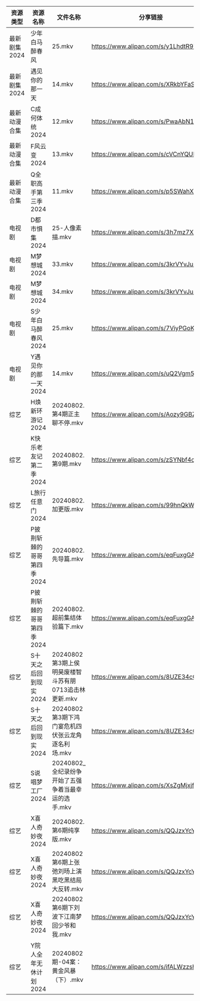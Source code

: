 | 资源类型     | 资源名称            | 文件名称                                | 分享链接                                 | 更新时间                |
| -------- | --------------- | ----------------------------------- | ------------------------------------ | ------------------- |
| 最新剧集2024 | 少年白马醉春风         | 25.mkv                              | https://www.alipan.com/s/y1LhdtR9Zu2 | 2024-08-02 14:10:30 |
| 最新剧集2024 | 遇见你的那一天         | 14.mkv                              | https://www.alipan.com/s/XRkbYFaSHUV | 2024-08-02 14:10:33 |
| 最新动漫合集   | C成何体统2024       | 12.mkv                              | https://www.alipan.com/s/PwaAbN16cec | 2024-08-02 12:09:13 |
| 最新动漫合集   | F风云变2024        | 13.mkv                              | https://www.alipan.com/s/cVCnYQUhJmX | 2024-08-02 12:09:16 |
| 最新动漫合集   | Q全职高手第三季2024    | 11.mkv                              | https://www.alipan.com/s/p5SWahXWKvy | 2024-08-02 12:09:27 |
| 电视剧      | D都市惧集2024       | 25-人像素描.mkv                         | https://www.alipan.com/s/3h7mz7XVT7D | 2024-08-02 14:05:25 |
| 电视剧      | M梦想城2024        | 33.mkv                              | https://www.alipan.com/s/3krVYvJuSK6 | 2024-08-02 00:05:52 |
| 电视剧      | M梦想城2024        | 34.mkv                              | https://www.alipan.com/s/3krVYvJuSK6 | 2024-08-02 00:05:51 |
| 电视剧      | S少年白马醉春风2024    | 25.mkv                              | https://www.alipan.com/s/7ViyPGoKdyN | 2024-08-02 14:06:30 |
| 电视剧      | Y遇见你的那一天2024    | 14.mkv                              | https://www.alipan.com/s/uQ2Vgm56dsn | 2024-08-02 14:07:11 |
| 综艺       | H焕新环游记2024      | 20240802.第4期正主聊不停.mkv               | https://www.alipan.com/s/Aozy9GBZZwu | 2024-08-02 14:08:04 |
| 综艺       | K快乐老友记第二季2024   | 20240802.第9期.mkv                    | https://www.alipan.com/s/zSYNbf4cpYQ | 2024-08-02 14:08:17 |
| 综艺       | L旅行任意门2024      | 20240802.加更版.mkv                    | https://www.alipan.com/s/99hnQkWKkeJ | 2024-08-02 14:08:22 |
| 综艺       | P披荆斩棘的哥哥第四季2024 | 20240802.先导篇.mkv                    | https://www.alipan.com/s/eqFuxgGAPnZ | 2024-08-02 14:08:45 |
| 综艺       | P披荆斩棘的哥哥第四季2024 | 20240802.超前集结体验篇下.mkv               | https://www.alipan.com/s/eqFuxgGAPnZ | 2024-08-02 14:08:45 |
| 综艺       | S十天之后回到现实2024   | 20240802第3期上侯明昊废楼智斗苏有朋0713追击林更新.mkv | https://www.alipan.com/s/8UZE34cCGTv | 2024-08-02 14:08:58 |
| 综艺       | S十天之后回到现实2024   | 20240802第3期下鸿门宴危机四伏张云龙角逐名利场.mkv     | https://www.alipan.com/s/8UZE34cCGTv | 2024-08-02 14:08:58 |
| 综艺       | S说唱梦工厂2024      | 20240802_全纪录纷争开始了五强争着当最幸运的选手.mkv    | https://www.alipan.com/s/XsZgMjxjfk9 | 2024-08-02 14:09:03 |
| 综艺       | X喜人奇妙夜2024      | 20240802.第6期纯享版.mkv                 | https://www.alipan.com/s/QQJzxYcYSnn | 2024-08-02 14:09:24 |
| 综艺       | X喜人奇妙夜2024      | 20240802第6期上张弛刘旸上演黑吃黑结局大反转.mkv      | https://www.alipan.com/s/QQJzxYcYSnn | 2024-08-02 14:09:24 |
| 综艺       | X喜人奇妙夜2024      | 20240802第6期下刘波下江南梦回少爷和我.mkv         | https://www.alipan.com/s/QQJzxYcYSnn | 2024-08-02 14:09:24 |
| 综艺       | Y院人全年无休计划2024   | 20240802期-04案：黄金风暴（下）.mkv           | https://www.alipan.com/s/ifALWzzshRd | 2024-08-02 14:09:34 |
